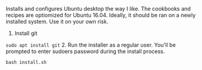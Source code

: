 Installs and configures Ubuntu desktop the way I like. The cookbooks and recipes are optiomized for Ubuntu 16.04. Ideally, it should be ran on a newly installed system. Use it on your own risk.

1. Install git

```sudo apt install git```
2. Run the installer as a regular user. You'll be prompted to enter sudoers password during the install process. 

```bash install.sh```

